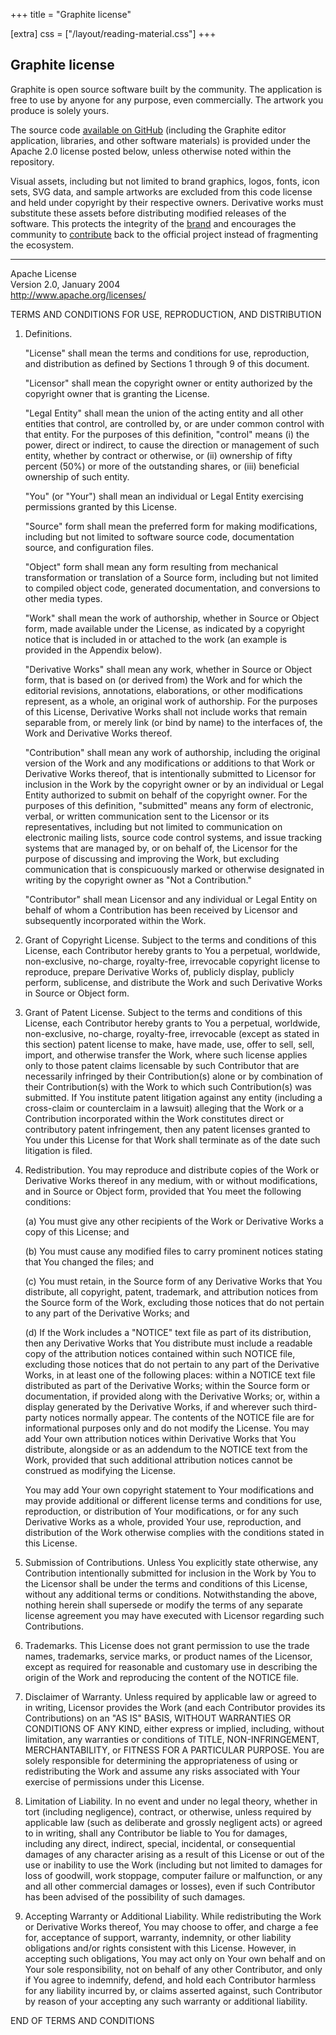 +++
title = "Graphite license"

[extra]
css = ["/layout/reading-material.css"]
+++

<section class="reading-material">
<div class="block">

# Graphite license

<article>

Graphite is open source software built by the community. The application is free to use by anyone for any purpose, even commercially. The artwork you produce is solely yours.

The source code [available on GitHub](https://github.com/GraphiteEditor/Graphite) (including the Graphite editor application, libraries, and other software materials) is provided under the Apache 2.0 license posted below, unless otherwise noted within the repository.

Visual assets, including but not limited to brand graphics, logos, fonts, icon sets, SVG data, and sample artworks are excluded from this code license and held under copyright by their respective owners. Derivative works must substitute these assets before distributing modified releases of the software. This protects the integrity of the [brand](/logo) and encourages the community to [contribute](/volunteer) back to the official project instead of fragmenting the ecosystem.

---

Apache License  
Version 2.0, January 2004  
<http://www.apache.org/licenses/>

TERMS AND CONDITIONS FOR USE, REPRODUCTION, AND DISTRIBUTION

1. Definitions.

	"License" shall mean the terms and conditions for use, reproduction,
	and distribution as defined by Sections 1 through 9 of this document.

	"Licensor" shall mean the copyright owner or entity authorized by
	the copyright owner that is granting the License.

	"Legal Entity" shall mean the union of the acting entity and all
	other entities that control, are controlled by, or are under common
	control with that entity. For the purposes of this definition,
	"control" means (i) the power, direct or indirect, to cause the
	direction or management of such entity, whether by contract or
	otherwise, or (ii) ownership of fifty percent (50%) or more of the
	outstanding shares, or (iii) beneficial ownership of such entity.

	"You" (or "Your") shall mean an individual or Legal Entity
	exercising permissions granted by this License.

	"Source" form shall mean the preferred form for making modifications,
	including but not limited to software source code, documentation
	source, and configuration files.

	"Object" form shall mean any form resulting from mechanical
	transformation or translation of a Source form, including but
	not limited to compiled object code, generated documentation,
	and conversions to other media types.

	"Work" shall mean the work of authorship, whether in Source or
	Object form, made available under the License, as indicated by a
	copyright notice that is included in or attached to the work
	(an example is provided in the Appendix below).

	"Derivative Works" shall mean any work, whether in Source or Object
	form, that is based on (or derived from) the Work and for which the
	editorial revisions, annotations, elaborations, or other modifications
	represent, as a whole, an original work of authorship. For the purposes
	of this License, Derivative Works shall not include works that remain
	separable from, or merely link (or bind by name) to the interfaces of,
	the Work and Derivative Works thereof.

	"Contribution" shall mean any work of authorship, including
	the original version of the Work and any modifications or additions
	to that Work or Derivative Works thereof, that is intentionally
	submitted to Licensor for inclusion in the Work by the copyright owner
	or by an individual or Legal Entity authorized to submit on behalf of
	the copyright owner. For the purposes of this definition, "submitted"
	means any form of electronic, verbal, or written communication sent
	to the Licensor or its representatives, including but not limited to
	communication on electronic mailing lists, source code control systems,
	and issue tracking systems that are managed by, or on behalf of, the
	Licensor for the purpose of discussing and improving the Work, but
	excluding communication that is conspicuously marked or otherwise
	designated in writing by the copyright owner as "Not a Contribution."

	"Contributor" shall mean Licensor and any individual or Legal Entity
	on behalf of whom a Contribution has been received by Licensor and
	subsequently incorporated within the Work.

2. Grant of Copyright License. Subject to the terms and conditions of
	this License, each Contributor hereby grants to You a perpetual,
	worldwide, non-exclusive, no-charge, royalty-free, irrevocable
	copyright license to reproduce, prepare Derivative Works of,
	publicly display, publicly perform, sublicense, and distribute the
	Work and such Derivative Works in Source or Object form.

3. Grant of Patent License. Subject to the terms and conditions of
	this License, each Contributor hereby grants to You a perpetual,
	worldwide, non-exclusive, no-charge, royalty-free, irrevocable
	(except as stated in this section) patent license to make, have made,
	use, offer to sell, sell, import, and otherwise transfer the Work,
	where such license applies only to those patent claims licensable
	by such Contributor that are necessarily infringed by their
	Contribution(s) alone or by combination of their Contribution(s)
	with the Work to which such Contribution(s) was submitted. If You
	institute patent litigation against any entity (including a
	cross-claim or counterclaim in a lawsuit) alleging that the Work
	or a Contribution incorporated within the Work constitutes direct
	or contributory patent infringement, then any patent licenses
	granted to You under this License for that Work shall terminate
	as of the date such litigation is filed.

4. Redistribution. You may reproduce and distribute copies of the
	Work or Derivative Works thereof in any medium, with or without
	modifications, and in Source or Object form, provided that You
	meet the following conditions:

	(a) You must give any other recipients of the Work or
		Derivative Works a copy of this License; and

	(b) You must cause any modified files to carry prominent notices
		stating that You changed the files; and

	(c) You must retain, in the Source form of any Derivative Works
		that You distribute, all copyright, patent, trademark, and
		attribution notices from the Source form of the Work,
		excluding those notices that do not pertain to any part of
		the Derivative Works; and

	(d) If the Work includes a "NOTICE" text file as part of its
		distribution, then any Derivative Works that You distribute must
		include a readable copy of the attribution notices contained
		within such NOTICE file, excluding those notices that do not
		pertain to any part of the Derivative Works, in at least one
		of the following places: within a NOTICE text file distributed
		as part of the Derivative Works; within the Source form or
		documentation, if provided along with the Derivative Works; or,
		within a display generated by the Derivative Works, if and
		wherever such third-party notices normally appear. The contents
		of the NOTICE file are for informational purposes only and
		do not modify the License. You may add Your own attribution
		notices within Derivative Works that You distribute, alongside
		or as an addendum to the NOTICE text from the Work, provided
		that such additional attribution notices cannot be construed
		as modifying the License.

	You may add Your own copyright statement to Your modifications and
	may provide additional or different license terms and conditions
	for use, reproduction, or distribution of Your modifications, or
	for any such Derivative Works as a whole, provided Your use,
	reproduction, and distribution of the Work otherwise complies with
	the conditions stated in this License.

5. Submission of Contributions. Unless You explicitly state otherwise,
	any Contribution intentionally submitted for inclusion in the Work
	by You to the Licensor shall be under the terms and conditions of
	this License, without any additional terms or conditions.
	Notwithstanding the above, nothing herein shall supersede or modify
	the terms of any separate license agreement you may have executed
	with Licensor regarding such Contributions.

6. Trademarks. This License does not grant permission to use the trade
	names, trademarks, service marks, or product names of the Licensor,
	except as required for reasonable and customary use in describing the
	origin of the Work and reproducing the content of the NOTICE file.

7. Disclaimer of Warranty. Unless required by applicable law or
	agreed to in writing, Licensor provides the Work (and each
	Contributor provides its Contributions) on an "AS IS" BASIS,
	WITHOUT WARRANTIES OR CONDITIONS OF ANY KIND, either express or
	implied, including, without limitation, any warranties or conditions
	of TITLE, NON-INFRINGEMENT, MERCHANTABILITY, or FITNESS FOR A
	PARTICULAR PURPOSE. You are solely responsible for determining the
	appropriateness of using or redistributing the Work and assume any
	risks associated with Your exercise of permissions under this License.

8. Limitation of Liability. In no event and under no legal theory,
	whether in tort (including negligence), contract, or otherwise,
	unless required by applicable law (such as deliberate and grossly
	negligent acts) or agreed to in writing, shall any Contributor be
	liable to You for damages, including any direct, indirect, special,
	incidental, or consequential damages of any character arising as a
	result of this License or out of the use or inability to use the
	Work (including but not limited to damages for loss of goodwill,
	work stoppage, computer failure or malfunction, or any and all
	other commercial damages or losses), even if such Contributor
	has been advised of the possibility of such damages.

9. Accepting Warranty or Additional Liability. While redistributing
	the Work or Derivative Works thereof, You may choose to offer,
	and charge a fee for, acceptance of support, warranty, indemnity,
	or other liability obligations and/or rights consistent with this
	License. However, in accepting such obligations, You may act only
	on Your own behalf and on Your sole responsibility, not on behalf
	of any other Contributor, and only if You agree to indemnify,
	defend, and hold each Contributor harmless for any liability
	incurred by, or claims asserted against, such Contributor by reason
	of your accepting any such warranty or additional liability.

END OF TERMS AND CONDITIONS

</article>

</div>
</section>
